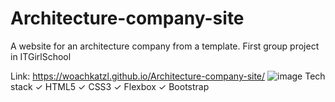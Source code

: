 # Architecture-company-site
A website for an architecture company from a template. First group project in ITGirlSchool

Link: https://woachkatzl.github.io/Architecture-company-site/
![image](https://user-images.githubusercontent.com/90380387/218998915-afeafd7e-fbdd-4031-b95e-927a0450a9d7.png)
Tech stack
    ✓   HTML5
    ✓   CSS3
    ✓   Flexbox
    ✓   Bootstrap
